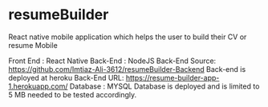 # resumeBuilder
 React native mobile application which helps the user to build their CV or resume Mobile
 
 Front End : React Native
 Back-End : NodeJS 
 Back-End Source: https://github.com/Imtiaz-Ali-3612/resumeBuilder-Backend
 Back-end is deployed at heroku
 Back-End URL: https://resume-builder-app-1.herokuapp.com/
 Database : MYSQL
 Database is deployed and is limited to 5 MB needed to be tested accordingly.

 
 
